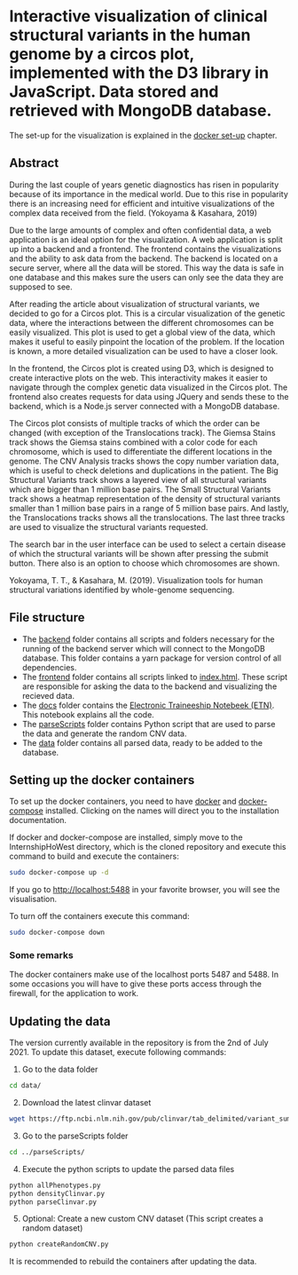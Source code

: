 # Interactive visualization of clinical structural variants in the human genome by a circos plot, implemented with the D3 library in JavaScript. Data stored and retrieved with MongoDB database.
The set-up for the visualization is explained in the [docker set-up](#setting-up-the-docker-containers) chapter.

## Abstract
During the last couple of years genetic diagnostics has risen in popularity because of its importance in the medical world. Due to this rise in popularity there is an increasing need for efficient and intuitive visualizations of the complex data received from the field. (Yokoyama & Kasahara, 2019)

Due to the large amounts of complex and often confidential data, a web application is an ideal option for the visualization. A web application is split up into a backend and a frontend. The frontend contains the visualizations and the ability to ask data from the backend. The backend is located on a secure server, where all the data will be stored. This way the data is safe in one database and this makes sure the users can only see the data they are supposed to see.

After reading the article about visualization of structural variants, we decided to go for a Circos plot. This is a circular visualization of the genetic data, where the interactions between the different chromosomes can be easily visualized. This plot is used to get a global view of the data, which makes it useful to easily pinpoint the location of the problem. If the location is known, a more detailed visualization can be used to have a closer look.

In the frontend, the Circos plot is created using D3, which is designed to create interactive plots on the web. This interactivity makes it easier to navigate through the complex genetic data visualized in the Circos plot. The frontend also creates requests for data using JQuery and sends these to the backend, which is a Node.js server connected with a MongoDB database.

The Circos plot consists of multiple tracks of which the order can be changed (with exception of the Translocations track). The Giemsa Stains track shows the Giemsa stains combined with a color code for each chromosome, which is used to differentiate the different locations in the genome. The CNV Analysis tracks shows the copy number variation data, which is useful to check deletions and duplications in the patient. The Big Structural Variants track shows a layered view of all structural variants which are bigger than 1 million base pairs. The Small Structural Variants track shows a heatmap representation of the density of structural variants smaller than 1 million base pairs in a range of 5 million base pairs. And lastly, the Translocations tracks shows all the translocations. The last three tracks are used to visualize the structural variants requested.

The search bar in the user interface can be used to select a certain disease of which the structural variants will be shown after pressing the submit button. There also is an option to choose which chromosomes are shown.

Yokoyama, T. T., & Kasahara, M. (2019). Visualization tools for human structural variations identified by whole-genome sequencing. 

## File structure
- The [backend](backend/) folder contains all scripts and folders necessary for the running of the backend server which will connect to the MongoDB database. This folder contains a yarn package for version control of all dependencies.
- The [frontend](frontend/) folder contains all scripts linked to [index.html](frontend/index.html). These script are responsible for asking the data to the backend and visualizing the recieved data.
- The [docs](docs/) folder contains the [Electronic Traineeship Notebeek (ETN)](docs/ETN.md). This notebook explains all the code.
- The [parseScripts](parseScripts/) folder contains Python script that are used to parse the data and generate the random CNV data.
- The [data](data/) folder contains all parsed data, ready to be added to the database.

## Setting up the docker containers
To set up the docker containers, you need to have [docker](https://docs.docker.com/engine/install/) and [docker-compose](https://docs.docker.com/compose/install/) installed. Clicking on the names will direct you to the installation documentation.

If docker and docker-compose are installed, simply move to the InternshipHoWest directory, which is the cloned repository and execute this command to build and execute the containers:

```bash
sudo docker-compose up -d
```

If you go to [http://localhost:5488](http://localhost:5488) in your favorite browser, you will see the visualisation.

To turn off the containers execute this command:

```bash
sudo docker-compose down
```

### Some remarks
The docker containers make use of the localhost ports 5487 and 5488. In some occasions you will have to give these ports access through the firewall, for the application to work.

## Updating the data
The version currently available in the repository is from the 2nd of July 2021. To update this dataset, execute following commands:

1. Go to the data folder
```bash
cd data/
```

2. Download the latest clinvar dataset
```bash
wget https://ftp.ncbi.nlm.nih.gov/pub/clinvar/tab_delimited/variant_summary.txt.gz
```

3. Go to the parseScripts folder
```bash
cd ../parseScripts/
```

4. Execute the python scripts to update the parsed data files
```bash
python allPhenotypes.py
python densityClinvar.py
python parseClinvar.py
```

5. Optional: Create a new custom CNV dataset (This script creates a random dataset)
```bash
python createRandomCNV.py
```

It is recommended to rebuild the containers after updating the data.